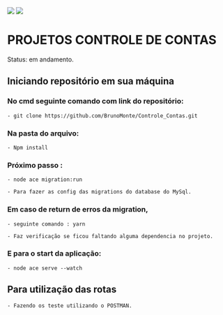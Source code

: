 <img src="https://img.icons8.com/ios/50/000000/typescript.png"/>

<img src="https://img.icons8.com/material-rounded/24/000000/mysql.png"/>

# PROJETOS CONTROLE DE CONTAS
Status: em andamento.

## Iniciando repositório em sua máquina

### No cmd seguinte comando com link do repositório:

    - git clone https://github.com/BrunoMonte/Controle_Contas.git

### Na pasta do arquivo: 
    - Npm install

### Próximo passo : 

    - node ace migration:run

    - Para fazer as config das migrations do database do MySql.

### Em caso de return de erros da migration, 
    - seguinte comando : yarn
    
    - Faz verificação se ficou faltando alguma dependencia no projeto.

### E para o start da aplicação: 

    - node ace serve --watch

## Para utilização das rotas

    - Fazendo os teste utilizando o POSTMAN.
